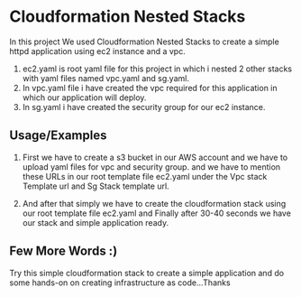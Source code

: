 
# Cloudformation Nested Stacks

In this project We used Cloudformation Nested Stacks to create a simple httpd application using ec2 instance and a vpc.

1. ec2.yaml is root yaml file for this project in which i nested 2 other stacks with yaml files named vpc.yaml and sg.yaml.
2. In vpc.yaml file i have created the vpc required for this application in which our application will deploy.
3. In sg.yaml i have created the security group for our ec2 instance.



## Usage/Examples



1. First we have to create a s3 bucket in our AWS account and we have to upload yaml files for vpc and security group.
 and we have to mention these URLs in our root template file ec2.yaml under the Vpc stack Template url and Sg Stack template url.

2. And after that simply we have to create the cloudformation stack using our root template file ec2.yaml and Finally after 30-40 seconds we have our stack and simple application ready.





## Few More Words :)

Try this simple cloudformation stack to create a simple application and do some hands-on on creating infrastructure as code...Thanks